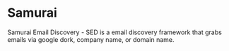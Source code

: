 # Samurai
Samurai Email Discovery - SED is a email discovery framework that grabs emails via google dork, company name, or domain name. 
